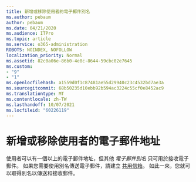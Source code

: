 ```yaml
---
title: 新增或移除使用者的電子郵件別名
ms.author: pebaum
author: pebaum
ms.date: 04/21/2020
ms.audience: ITPro
ms.topic: article
ms.service: o365-administration
ROBOTS: NOINDEX, NOFOLLOW
localization_priority: Normal
ms.assetid: 82c0a06e-86b0-4e8c-8644-59cbc02e7645
ms.custom:
- "9"
- "1"
ms.openlocfilehash: a1559d0f1c87481ae55d29940c23c4532bd7ae3a
ms.sourcegitcommit: 68b50235d10ebb92b594ac3224c55cf0e8452ac9
ms.translationtype: MT
ms.contentlocale: zh-TW
ms.lasthandoff: 10/07/2021
ms.locfileid: "60226119"
---
```

# <a name="add-or-remove-an-email-address-for-a-user"></a>新增或移除使用者的電子郵件地址

使用者可以有一個以上的電子郵件地址，但其他  *電子郵件別名*  只可用於接收電子郵件。 如果您需要使用別名傳送電子郵件，請建立 [共用信箱](https://docs.microsoft.com/microsoft-365/admin/email/create-a-shared-mailbox)。 如此一來，您就可以取得別名以傳送和接收郵件。
  